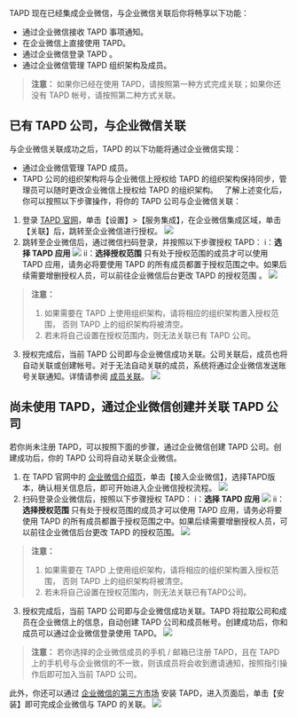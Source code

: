 TAPD 现在已经集成企业微信，与企业微信关联后你将畅享以下功能：
- 通过企业微信接收 TAPD 事项通知。
- 在企业微信上直接使用 TAPD。
- 通过企业微信登录 TAPD 。
- 通过企业微信管理 TAPD 组织架构及成员。

>**注意：**
>如果你已经在使用 TAPD，请按照第一种方式完成关联；如果你还没有 TAPD 帐号，请按照第二种方式关联。

## 已有 TAPD 公司，与企业微信关联
与企业微信关联成功之后，TAPD 的以下功能将通过企业微信实现：
- 通过企业微信管理 TAPD 成员。
- TAPD 公司的组织架构将与企业微信上授权给 TAPD 的组织架构保持同步，管理员可以随时更改企业微信上授权给 TAPD 的组织架构。
 
了解上述变化后，你可以按照以下步骤操作，将你的 TAPD 公司与企业微信关联：
1. 登录 [TAPD 官网]( http://imgcache.tcecqpoc.fsphere.cn/image/www.tapd.cn/)，单击【设置】>【服务集成】，在企业微信集成区域，单击【关联】后，跳转至企业微信进行授权。
![](http://imgcache.tcecqpoc.fsphere.cn/image/mc.qcloudimg.com/static/img/04831f06b21ad15fa79a42df22d7fe6d/image.png)
2. 跳转至企业微信后，通过微信扫码登录，并按照以下步骤授权 TAPD：
 i：**选择 TAPD 应用**
![](https:http://imgcache.tcecqpoc.fsphere.cn/image/mc.qcloudimg.com/static/img/85ccb68209f5250d567dfc58e578d4ae/image.png)
 ii：**选择授权范围**
只有处于授权范围的成员才可以使用 TAPD 应用，请务必将要使用 TAPD 的所有成员都置于授权范围之中。如果后续需要增删授权人员，可以前往企业微信后台更改 TAPD 的授权范围 。
![](https:http://imgcache.tcecqpoc.fsphere.cn/image/mc.qcloudimg.com/static/img/f5d95bb2a820aaf9ef2d9cf0903ef9ce/image.png)
>**注意：**
> 1. 如果需要在 TAPD 上使用组织架构，请将相应的组织架构置入授权范围， 否则 TAPD 上的组织架构将被清空。 
> 2. 若未将自己设置在授权范围内，则无法关联已有 TAPD 公司。

3. 授权完成后，当前 TAPD 公司即与企业微信成功关联。公司关联后，成员也将自动关联或创建帐号。对于无法自动关联的成员，系统将通过企业微信发送账号关联通知。详情请参阅 [成员关联](/doc/product/624/11437)。
![](http://imgcache.tcecqpoc.fsphere.cn/image/mc.qcloudimg.com/static/img/5fb2b76638476bf5cf9299985f51e0c4/image.png)

##  尚未使用 TAPD，通过企业微信创建并关联 TAPD 公司
若你尚未注册 TAPD，可以按照下面的步骤，通过企业微信创建 TAPD 公司。创建成功后，你的 TAPD 公司将自动关联企业微信。

1. 在 TAPD 官网中的 [企业微信介绍页](http://imgcache.tcecqpoc.fsphere.cn/image/www.tapd.cn/home/official_wechat)，单击【接入企业微信】，选择TAPD版本，确认相关信息后，即可开始进入企业微信授权流程。
![](http://imgcache.tcecqpoc.fsphere.cn/image/mc.qcloudimg.com/static/img/c39c7a1f0ae53a74c46fa321e8b6bc66/image.png)
2. 扫码登录企业微信后，按照以下步骤授权 TAPD：
i：**选择 TAPD 应用**
![](https:http://imgcache.tcecqpoc.fsphere.cn/image/mc.qcloudimg.com/static/img/85ccb68209f5250d567dfc58e578d4ae/image.png)
ii：**选择授权范围**
只有处于授权范围的成员才可以使用 TAPD 应用，请务必将要使用 TAPD 的所有成员都置于授权范围之中。如果后续需要增删授权人员，可以前往企业微信后台更改 TAPD 的授权范围。
![](https:http://imgcache.tcecqpoc.fsphere.cn/image/mc.qcloudimg.com/static/img/f5d95bb2a820aaf9ef2d9cf0903ef9ce/image.png)
>**注意：**
> 1. 如果需要在 TAPD 上使用组织架构，请将相应的组织架构置入授权范围， 否则 TAPD 上的组织架构将被清空。 
> 2. 若未将自己设置在授权范围内，则无法关联已有TAPD公司。

3. 授权完成后，当前 TAPD 公司即与企业微信成功关联。TAPD 将拉取公司和成员在企业微信上的信息，自动创建 TAPD 公司和成员帐号。创建成功后，你和成员可以通过企业微信登录使用 TAPD。
![](http://imgcache.tcecqpoc.fsphere.cn/image/mc.qcloudimg.com/static/img/24b4ce0ed6cfb53d9affa36e9224a719/image.png)
>**注意：**
>若你选择的企业微信成员的手机 / 邮箱已注册 TAPD，且在 TAPD 上的手机号与企业微信的不一致，则该成员将会收到邀请通知，按照指引操作后即可加入当前 TAPD 公司。

此外，你还可以通过 [企业微信的第三方市场](http://work.weixin.qq.com/app/detail?suiteid=19317) 安装 TAPD，进入页面后，单击【安装】即可完成企业微信与 TAPD 的关联。
![](http://imgcache.tcecqpoc.fsphere.cn/image/mc.qcloudimg.com/static/img/60b404e2047a8d68b87e3f391bead007/image.png)


